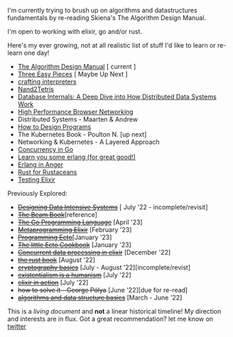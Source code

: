 I'm currently trying to brush up on algorithms and datastructures fundamentals by
re-reading Skiena's The Algorithm Design Manual.

I'm open to working with elixir, go and/or rust.

Here's my ever growing, not at all realistic list of stuff I'd like to learn or re-learn one day!

- [The Algorithm Design Manual](https://www.amazon.com/Algorithm-Design-Manual-Steven-Skiena/dp/1848000693/) [ current ]
- [Three Easy Pieces](https://www.amazon.com/Operating-Systems-Three-Easy-Pieces/dp/198508659X) [ Maybe Up Next ]
- [crafting interpreters](https://craftinginterpreters.com/)
- [Nand2Tetris](https://www.nand2tetris.org/)
- [Database Internals: A Deep Dive into How Distributed Data Systems Work](https://www.databass.dev/)
- [High Performance Browser Networking](https://hpbn.co/)
- Distributed Systems - Maarten & Andrew
- [How to Design Programs](https://htdp.org/)
- The Kubernetes Book - Poulton N. [up next]
- Networking & Kubernetes - A Layered Approach
- [Concurrency in Go](https://www.oreilly.com/library/view/concurrency-in-go/9781491941294/)
- [Learn you some erlang (for great good!)](https://learnyousomeerlang.com/content)
- [Erlang in Anger](https://www.erlang-in-anger.com/)
- [Rust for Rustaceans](https://nostarch.com/rust-rustaceans)
- [Testing Elixir](https://pragprog.com/titles/lmelixir/testing-elixir/)

Previously Explored:

- ~~[Designing Data Intensive Systems](https://www.oreilly.com/library/view/designing-data-intensive-applications/9781491903063/)~~ [ July '22 - incomplete/revisit]
- ~~[The Beam Book](https://github.com/happi/theBeamBook)~~[reference]
- ~~[The Go Programming Language](https://www.gopl.io/)~~ [April '23]
- ~~[Metaprogramming Elixir](https://pragprog.com/titles/cmelixir/metaprogramming-elixir/)~~ [February '23]
- ~~[Programming Ecto](https://pragprog.com/titles/wmecto/programming-ecto/)~~[January '23]
- ~~[The little Ecto Cookbook](https://dashbit.co/ebooks/the-little-ecto-cookbook)~~ [January '23]
- ~~[Concurrent data processing in elixir](https://pragprog.com/titles/sgdpelixir/concurrent-data-processing-in-elixir/)~~ [December '22]
- ~~[the rust book](https://github.com/hailelagi/rustacea)~~ [August '22]
- ~~[cryptography basics](https://github.com/hailelagi/matasano)~~ [July - August '22][incomplete/revist]
- ~~[existentialism is a humanism](https://www.goodreads.com/book/show/51985.Existentialism_is_a_Humanism)~~ [July '22]
- ~~[elixir in action](https://www.notion.so/Elixir-in-Action-Book-review-27ff4cbe67f140a688637e1422f11641)~~ [July '22]
- ~~how to solve it - George Pólya~~ [June '22][due for re-read]
- ~~[algorithms and data structure basics](https://runestone.academy/ns/books/published/pythonds/index.html)~~ [March - June '22]

This is a _living document_ and **not** a linear historical timeline! My direction and interests are in flux. Got a great recommendation? let me know on [twitter](https://www.twitter.com/haile_lagi)
